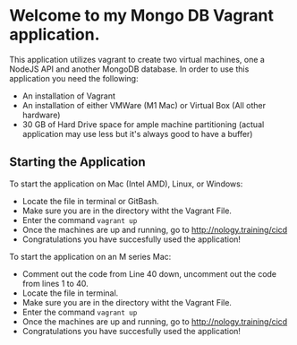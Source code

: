 # Welcome to my Mongo DB Vagrant application.

This application utilizes vagrant to create two virtual machines, one a NodeJS API and another MongoDB database.
In order to use this application you need the following:
- An installation of Vagrant
- An installation of either VMWare (M1 Mac) or Virtual Box (All other hardware)
- 30 GB of Hard Drive space for ample machine partitioning (actual application may use less but it's always good to have a buffer)

## Starting the Application
To start the application on Mac (Intel AMD), Linux, or Windows:
- Locate the file in terminal or GitBash.
- Make sure you are in the directory witht the Vagrant File.
- Enter the command ` vagrant up `
- Once the machines are up and running, go to http://nology.training/cicd
- Congratulations you have succesfully used the application!

To start the application on an M series Mac: 
- Comment out the code from Line 40 down, uncomment out the code from lines 1 to 40.
- Locate the file in terminal.
- Make sure you are in the directory witht the Vagrant File.
- Enter the command ` vagrant up `
- Once the machines are up and running, go to http://nology.training/cicd
- Congratulations you have succesfully used the application!
